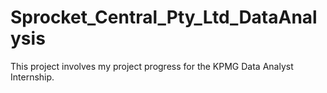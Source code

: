 # Sprocket_Central_Pty_Ltd_DataAnalysis
This project involves my project progress for the KPMG Data Analyst Internship. 
